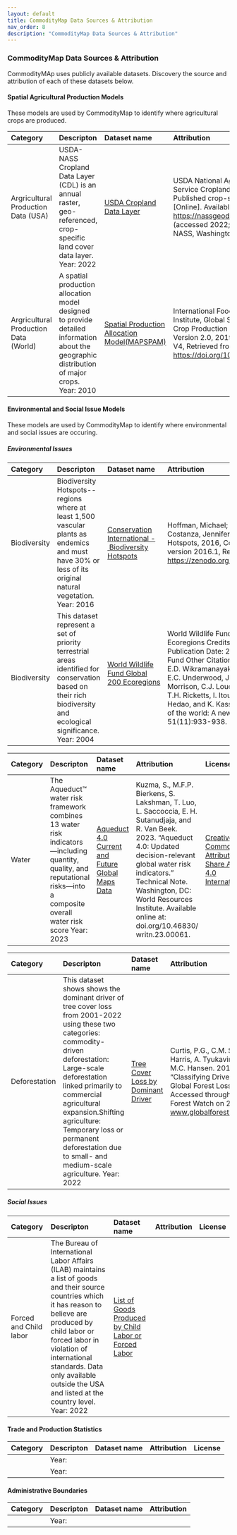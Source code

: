 ```yaml
---
layout: default
title: CommodityMap Data Sources & Attribution
nav_order: 8
description: "CommodityMap Data Sources & Attribution"
---
```

### CommodityMap Data Sources & Attribution
CommodityMAp uses publicly available datasets. Discovery the source and attribution of each of these datasets below.


#### Spatial Agricultural Production Models

These models are used by CommodityMap to identify where agricultural crops are produced. 

| Category  | Descripton   | Dataset name    | Attribution | License   |
|:----------|:-------------|:----------------|:------------|:----------|
|Argricultural Production Data (USA) | USDA-NASS Cropland Data Layer (CDL) is an annual raster, geo-referenced, crop-specific land cover data layer. Year: 2022 |[USDA Cropland Data Layer](https://www.nass.usda.gov/Research_and_Science/Cropland/SARS1a.php) | USDA National Agricultural Statistics Service Cropland Data Layer. 2022. Published crop-specific data layer [Online]. Available at https://nassgeodata.gmu.edu/CropScape/ (accessed 2022; verified 2022). USDA-NASS, Washington, DC.  | Public Domain | 
| Argricultural Production Data (World) |  A spatial production allocation model designed to provide detailed information about the geographic distribution of major crops. Year: 2010  | [Spatial Production Allocation Model\(MAPSPAM\)](https://mapspam.info/) |International Food Policy Research Institute, Global Spatially-Disaggregated Crop Production Statistics Data for 2010 Version 2.0, 2019, Harvard Dataverse, V4, Retrieved from: https://doi.org/10.7910/DVN/PRFF8V     |[Creative Commons Attribution-NonCommercial 3.0 Unported License](https://creativecommons.org/licenses/by-nc/3.0/) | 





#### Environmental and Social Issue Models
These models are used by CommodityMap to identify where environmental and social issues are occuring. 

##### Environmental Issues
| Category  | Descripton   | Dataset name    | Attribution | License   | 
|:----------|:-------------|:----------------|:------------|:----------|
| Biodiversity|Biodiversity Hotspots--regions where at least 1,500 vascular plants as endemics and  must have 30% or less of its original natural vegetation. Year:  2016 |[Conservation International - Biodiversity Hotspots](https://www.conservation.org/priorities/biodiversity-hotspots) |Hoffman, Michael; Koenig, Kellee; Bunting, Gill; Costanza, Jennifer; Williams, Kristen J., Biodiversity Hotspots, 2016, Conservation International/Zendo, version 2016.1, Retrieved from https://zenodo.org/record/3261807#.YvqLKS7MJtT| [Creative Commons Attribution Share Alike 4.0 International](https://creativecommons.org/licenses/by-sa/4.0/legalcode)|
|Biodiversity| This dataset represent a set of priority terrestrial areas identified for conservation based on their rich biodiversity and ecological significance. Year: 2004|[World Wildlife Fund Global 200 Ecoregions](https://databasin.org/datasets/a5b34649cc69417ba52ac8e2dce34c3b/) ​|World Wildlife Fund - Global 200 (terrestrial) Ecoregions Credits: World Wildlife Fund - US Publication Date: 2004 Publisher: World Wildlife Fund Other Citation Info: Olson, D.M., E. Dinerstein, E.D. Wikramanayake, N.D. Burgess, G.V.N. Powell, E.C. Underwood, J.A. D'Amico, H.E. Strand, J.C. Morrison, C.J. Loucks, T.F. Allnutt, J.F. Lamoreux, T.H. Ricketts, I. Itoua, W.W. Wettengel, Y. Kura, P. Hedao, and K. Kassem. 2001. Terrestrial ecoregions of the world: A new map of life on Earth. BioScience 51(11):933-938.| [Use Contraints](https://databasin.org/datasets/a5b34649cc69417ba52ac8e2dce34c3b/)Any modification of the original map by users to ecoregion boundaries, units, names, or realm and biome classes must be noted. |   


| Category  | Descripton   | Dataset name    | Attribution | License   | 
|:----------|:-------------|:----------------|:------------|:----------|
|Water |     The Aqueduct™ water risk framework combines 13 water risk indicators—including quantity, quality, and reputational risks—into a composite overall water risk score Year: 2023           | [Aqueduct 4.0 Current and Future Global Maps Data](https://www.wri.org/data/aqueduct-global-maps-40-data)                | Kuzma, S., M.F.P. Bierkens, S. Lakshman, T. Luo, L. Saccoccia, E. H. Sutanudjaja, and R. Van Beek. 2023. “Aqueduct 4.0: Updated decision-relevant global water risk indicators.” Technical Note. Washington, DC: World Resources Institute. Available online at: doi.org/10.46830/ writn.23.00061.|[Creative Commons Attribution Share Alike 4.0 International](https://creativecommons.org/licenses/by-sa/4.0/legalcode)   |



| Category  | Descripton   | Dataset name    | Attribution | License   | 
|:----------|:-------------|:----------------|:------------|:----------|
|Deforestation | This dataset shows shows the dominant driver of tree cover loss from 2001-2022 using these two categories: commodity-driven deforestation: Large-scale deforestation linked primarily to commercial agricultural expansion.Shifting agriculture: Temporary loss or permanent deforestation due to small- and medium-scale agriculture.   Year: 2022        | [Tree Cover Loss by Dominant Driver](https://data.globalforestwatch.org/documents/gfw::tree-cover-loss-by-dominant-driver-2022/about) | Curtis, P.G., C.M. Slay, N.L. Harris, A. Tyukavina, and M.C. Hansen. 2018. “Classifying Drivers of Global Forest Loss.” *Science.* Accessed through Global Forest Watch on 2023. www.globalforestwatch.org."          | [Creative Commons Attribution Share Alike 4.0 International](https://creativecommons.org/licenses/by-sa/4.0/legalcode) | 

##### Social Issues

| Category  | Descripton   | Dataset name    | Attribution | License   | 
|:----------|:-------------|:----------------|:------------|:----------|
|Forced and Child labor      |The Bureau of International Labor Affairs (ILAB) maintains a list of goods and their source countries which it has reason to believe are produced by child labor or forced labor in violation of international standards. Data only available outside the USA and listed at the country level.  Year: 2022   |  [List of Goods Produced by Child Labor or Forced Labor](https://www.dol.gov/agencies/ilab/reports/child-labor/list-of-goods)                |             |  

#### Trade and Production Statistics
| Category  | Descripton   | Dataset name    | Attribution | License   | 
|:----------|:-------------|:----------------|:------------|:----------|
|            |           Year:      |                 |             | 
|            |         Year:        |                  |            |  


#### Administrative Boundaries

| Category  | Descripton   | Dataset name    | Attribution | 
|:----------|:-------------|:----------------|:------------| 
|           |         Year: |                 |             | 